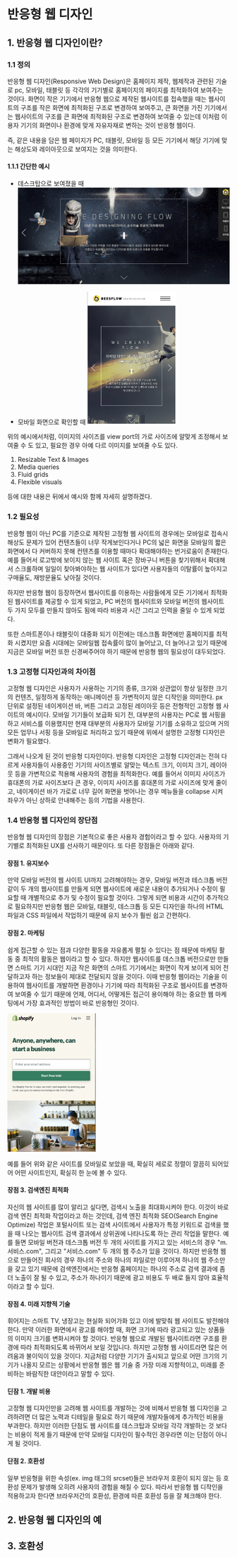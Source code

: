 # 반응형 웹 디자인

## 1. 반응형 웹 디자인이란?

### 1.1 정의

반응형 웹 디자인(Responsive Web Design)은 홈페이지 제작, 웹제작과 관련된 기술로 pc, 모바일, 태블릿 등 각각의 기기별로
홈페이지의 페이지를 최적화하여 보여주는 것이다. 화면이 작은 기기에서 반응형 웹으로 제작된 웹사이트를 접속했을 때는 웹사이트의 구조를 작은 화면에 최적화된 구조로 변경하여 보여주고, 큰 화면을 가진 기기에서는 웹사이트의 구조를 큰 화면에 최적화된 구조로
변경하여 보여줄 수 있는데 이처럼 이용자 기기의 화면이나 환경에 맞게 자유자재로 변하는 것이 반응형 웹이다.

즉, 같은 내용을 담은 웹 페이지가 PC, 태블릿, 모바일 등 모든 기기에서 해당 기기에 맞는 해상도와 레이아웃으로 보여지는 것을 의미한다.

#### 1.1.1 간단한 예시

- 데스크탑으로 보여졌을 때
  <img src="./img/desktop.png" width="500">
  <br/>

- 모바일 화면으로 확인할 때
  <img src="./img/mobile.png" width="200">

위의 예시에서처럼, 이미지의 사이즈를 view port의 가로 사이즈에 알맞게 조정해서 보여줄 수 도 있고, 필요한 경우 아예 다르 이미지를 보여줄 수도 있다.

1. Resizable Text & Images
2. Media queries
3. Fluid grids
4. Flexible visuals

등에 대한 내용은 뒤에서 예시와 함께 자세히 설명하겠다.

### 1.2 필요성

반응형 웹이 아닌 PC를 기준으로 제작된 고정형 웹 사이트의 경우에는 모바일로 접속시 해상도 문제가 있어 컨텐츠들이 너무 작게보인다거나 PC의 넓은 화면을 모바일의 짧은 화면에서 다 커버하지 못해 컨텐츠를 이용할 때마다 확대해야하는 번거로움이 존재한다. 예를 들어서 로고밖에 보이지 않는 웹 사이트 혹은 장바구니 버튼을 찾기위해서 확대해서 스크롤하며 일일이 찾아봐야하는 웹 사이트가 있다면 사용자들의 이탈률이 높아지고 구매율도, 재방문율도 낮아질 것이다.

하지만 반응형 웹이 등장하면서 웹사이트를 이용하는 사람들에게 모든 기기에서 최적화된 웹사이트를 제공할 수 있게 되었고, PC 버전의 웹사이트와 모바일 버전의 웹사이트 두 가지 모두를 만들지 않아도 됨에 따라 비용과 시간 그리고 인력을 줄일 수 있게 되었다.

또한 스마트폰이나 태블릿이 대중화 되기 이전에는 데스크톱 화면에만 홈페이지를 최적화 시켰지만 요즘 시대에는 모바일웹 접속률이
많이 늘어났고, 더 늘어나고 있기 때문에 지금은 모바일 버전 또한 신경써주어야 하기 때문에 반응형 웹의 필요성이 대두되었다.

### 1.3 고정형 디자인과의 차이점

고정형 웹 디자인은 사용자가 사용하는 기기의 종류, 크기와 상관없이 항상 일정한 크기의 컨텐츠, 일정하게 동작하는 애니메이션 등 가변적이지 않은 디작인을 의미한다. px 단위로 설정된 네이게이션 바, 버튼 그리고 고정된 레이아웃 등은 전형적인 고정형 웹 사이트의 예시이다. 모바일 기기들이 보급화 되기 전, 대부분의 사용자는 PC로 웹 서핑을 하고 서비스를 이용했지만 현재 대부분의 사용자가 모바일 기기를 소유하고 있으며 거의 모든 업무나 서핑 등을 모바일로 처리하고 있기 때문에 위에서 설명한 고정형 디자인은 변화가 필요했다.

그래서 나오게 된 것이 반응형 디자인이다. 반응형 디자인은 고정형 디자인과는 전혀 다르게 사용자들이 사용중인 기기의 사이즈별로 알맞는 텍스트 크기, 이미지 크기, 레이아웃 등을 가변적으로 적용해 사용자의 경험을 최적화한다. 예를 들어서 이미지 사이즈가 휴대폰의 가로 사이즈보다 큰 경우, 이미지 사이즈를 휴대폰의 가로 사이즈에 맞게 줄이고, 네이게이션 바가 가로로 너무 길어 화면을 벗어나는 경우 메뉴들을 collapse 시켜 좌우가 아닌 상하로 안내해주는 등의 기법을 사용한다.

### 1.4 반응형 웹 디자인의 장단점

반응형 웹 디자인의 장점은 기본적으로 좋은 사용자 경험이라고 할 수 있다. 사용자의 기기별로 최적화된 UX를 선사하기 때문이다. 또 다른 장점들은 아래와 같다.

#### 장점 1. 유지보수

만약 모바일 버전의 웹 사이트 UI까지 고려해야하는 경우, 모바일 버전과 테스크톱 버전같이 두 개의 웹사이트를 만들게 되면 웹사이트에 새로운 내용이 추가되거나 수정이 필요할 때 개별적으로 추가 및 수정이 필요할 것이다. 그렇게 되면 비용과 시간이 추가적으로 필요하지만 반응형 웹은 모바일, 태블릿, 데스크톱 등 모든 디자인을 하나의 HTML 파일과 CSS 파일에서 작업하기 때문에 유지 보수가 훨씬 쉽고 간편하다.

#### 장점 2. 마케팅

쉽게 접근할 수 있는 점과 다양한 활동을 자유롭게 펼칠 수 있다는 점 때문에 마케팅 활동 중 최적의 활동은 웹이라고 할 수 있다. 하지만 웹사이트를 데스크톱 버전으로만 만들면 스마트 기기 시대인 지금 작은 화면의 스마트 기기에서는 화면이 작게 보이게 되어 전달하고자 하는 정보들이 제대로 전달되지 않을 것이다. 이때 반응형 웹이라는 기술을 이용하여 웹사이트를 개발하면 환경이나 기기에 따라 최적화된 구조로 웹사이트를 변경하여 보여줄 수 있기 때문에 언제, 어디서, 어떻게든 접근이 용이해야 하는 중요한 웹 마케팅에서 가장 효과적인 방법이 바로 반응형인 것이다.

<img src="./img/mobile2.png" width=200>

예를 들어 위와 같은 사이트를 모바일로 보았을 때, 확실히 세로로 정렬이 깔끔히 되어있어 어떤 사이트인지, 확실히 한 눈에 볼 수 있다.

#### 장점 3. 검색엔진 최적화

자신의 웹 사이트를 많이 알리고 싶다면, 검색시 노출을 최대화시켜야 한다. 이것이 바로 검색 엔진 최적화 작업이라고 하는 것인데, 검색 엔진 최적화 SEO(Search Engine Optimize) 작업은 포털사이트 또는 검색 사이트에서 사용자가 특정 키워드로 검색을 했을 때 나오는 웹사이트 검색 결과에서 상위권에 나타나도록 하는 관리 작업을 말한다. 예를 들면 모바일 버전과 데스크톱 버전 두 개의 사이트를 가지고 있는 서비스의 경우 "m.서비스.com", 그리고 "서비스.com" 두 개의 웹 주소가 있을 것이다. 하지만 반응형 웹으로 만들어진 회사의 경우 하나의 주소와 하나의 파일로만 이루어져 하나의 웹 주소만을 갖고 있기 때문에 검색엔진에서는 반응형 홈페이지는 하나의 주소로 검색 결과에 좀 더 노출이 잘 될 수 있고, 주소가 하나이기 때문에 광고 비용도 두 배로 들지 않아 효율적이라고 할 수 있다.

#### 장점 4. 미래 지향적 기술

휘어지는 스마트 TV, 냉장고는 현실화 되어가화 있고 이에 발맞춰 웹 사이트도 발전해야 한다. 만약 이러한 화면에서 광고를 해야할 때, 화면 크기에 따라 광고되고 있는 상품들의 이미지 크기를 변화시켜야 할 것이다. 반응형 웹으로 개발된 웹사이트라면 구조를 환경에 따라 최적화되도록 바뀌어서 보일 것입니다. 하지만 고정형 웹 사이트라면 많은 어려움과 불이익이 있을 것이다. 지금처럼 다양한 기기가 출시되고 앞으로 어떤 크기의 기기가 나올지 모르는 상황에서 반응형 웹은 웹 기술 중 가장 미래 지향적이고, 미래를 준비하는 바람직한 대안이라고 말할 수 있다.

#### 딘잠 1. 개발 비용

고정형 웹 디자인만을 고려해 웹 사이트를 개발하는 것에 비해서 반응형 웹 디자인을 고려하려면 더 많은 노력과 디테일을 필요로 하기 때문에 개발자들에게 추가적인 비용을 부과한다. 하지만 이러한 단점도 웹 사이트를 데스크탑과 모바일 각각 개발하는 것 보다는 비용이 적게 들기 때문에 만약 모바일 디자인이 필수적인 경우라면 이는 단점이 아니게 될 것이다.

#### 단점 2. 호환성

일부 반응형을 위한 속성(ex. img 태그의 srcset)들은 브라우저 호환이 되지 않는 등 호환성 문제가 발생해 오히려 사용자의 경험을 해칠 수 있다. 따라서 반응형 웹 디작인을 적용하고자 한다면 브라우저간의 호환성, 환경에 따른 호환성 등을 잘 체크해야 한다.

## 2. 반응형 웹 디자인의 예

## 3. 호환성
